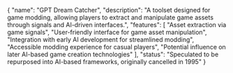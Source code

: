 {
  "name": "GPT Dream Catcher",
  "description": "A toolset designed for game modding, allowing players to extract and manipulate game assets through signals and AI-driven interfaces.",
  "features": [
    "Asset extraction via game signals",
    "User-friendly interface for game asset manipulation",
    "Integration with early AI development for streamlined modding",
    "Accessible modding experience for casual players",
    "Potential influence on later AI-based game creation technologies"
  ],
  "status": "Speculated to be repurposed into AI-based frameworks, originally cancelled in 1995"
}

